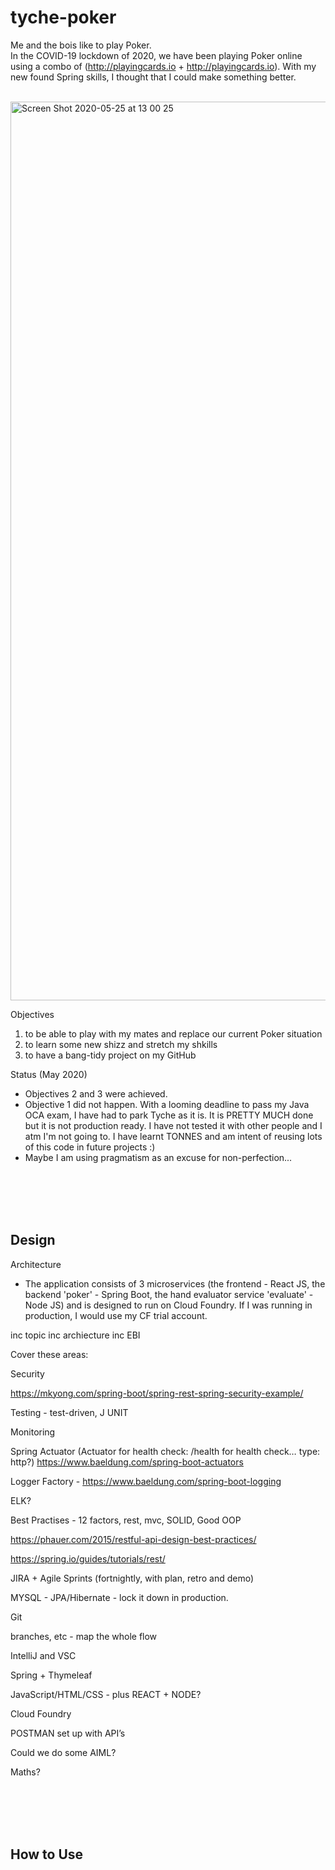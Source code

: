 # tyche-poker

Me and the bois like to play Poker. <br> 
In the COVID-19 lockdown of 2020, we have been playing Poker online using a combo of (http://playingcards.io + http://playingcards.io). With my new found Spring skills, I thought that I could make something better. 

<br>

<img width="1438" alt="Screen Shot 2020-05-25 at 13 00 25" src="https://user-images.githubusercontent.com/34093915/82811054-c7ea0e00-9e87-11ea-8015-c93f484b8e7e.png">

<br>


Objectives
1. to be able to play with my mates and replace our current Poker situation
2. to learn some new shizz and stretch my shkills
3. to have a bang-tidy project on my GitHub

Status (May 2020)
* Objectives 2 and 3 were achieved. 
* Objective 1 did not happen. With a looming deadline to pass my Java OCA exam, I have had to park Tyche as it is. It is PRETTY MUCH done but it is not production ready. I have not tested it with other people and I atm I'm not going to. I have learnt TONNES and am intent of reusing lots of this code in future projects :)
* Maybe I am using pragmatism as an excuse for non-perfection...

<br>
<br>
<br>
<br>

## Design

Architecture
* The application consists of 3 microservices (the frontend - React JS, the backend 'poker' - Spring Boot, the hand evaluator service 'evaluate' - Node JS) and is designed to run on Cloud Foundry. If I was running in production, I would use my CF trial account.

inc topic
inc archiecture
inc EBI

Cover these areas:

Security

https://mkyong.com/spring-boot/spring-rest-spring-security-example/

Testing - test-driven, J UNIT

Monitoring 

Spring Actuator (Actuator for health check: /health for health check… type: http?) https://www.baeldung.com/spring-boot-actuators

Logger Factory - https://www.baeldung.com/spring-boot-logging

ELK?

Best Practises - 12 factors, rest, mvc, SOLID, Good OOP

https://phauer.com/2015/restful-api-design-best-practices/

https://spring.io/guides/tutorials/rest/

JIRA + Agile Sprints (fortnightly, with plan, retro and demo)

MYSQL - JPA/Hibernate - lock it down in production.

Git

branches, etc - map the whole flow

IntelliJ and VSC

Spring + Thymeleaf

JavaScript/HTML/CSS - plus REACT + NODE?

Cloud Foundry

POSTMAN set up with API’s

Could we do some AIML?

Maths?

<br>
<br>
<br>
<br>

## How to Use






